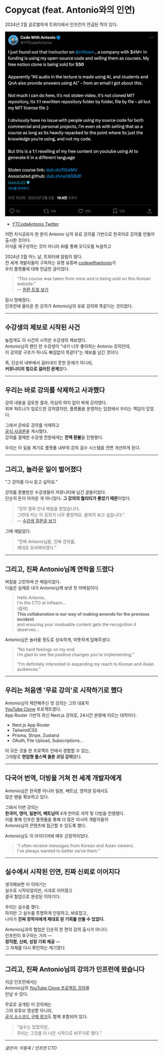 # Copycat (feat. Antonio와의 인연)

2024년 2월 글로벌하게 트위터에서 인프런이 언급된 적이 있다.

![1](./images/1.png)

- [YTCodeAntonio Twitter](https://x.com/YTCodeAntonio/status/1753228303924670731)

어떤 지식공유자 한 분이 Antonio 님의 유료 강의를 기반으로 한국어로 강의를 만들어 출시한 것이다.  
지식을 재구성하는 것이 아니라 AI를 통해 오디오를 녹음하고 


2024년 2월 어느 날, 트위터에 알림이 떴다.  
전 세계 개발자들이 구독하는 유명 유튜버 [codewithantonio](https://www.youtube.com/@codewithantonio)가  
우리 플랫폼에 대해 언급한 글이었다.

> “This course was taken from mine and is being sold on this Korean website.”  
> — [원문 트윗 보기](https://x.com/YTCodeAntonio/status/1753228303924670731)

잠시 멍해졌다.  
인프런에 올라온 한 강의가 Antonio님의 유료 강의와 똑같다는 것이었다.

---

## 수강생의 제보로 시작된 사건

놀랍게도 이 사건의 시작은 수강생의 제보였다.  
Antonio님의 팬인 한 수강생이 “내가 너무 좋아하는 Antonio 강의인데,  
이 강의랑 구조가 하나도 빠짐없이 똑같다”는 제보를 남긴 것이다.

즉, 단순히 내부에서 걸러내지 못한 문제가 아니라,  
**커뮤니티의 힘으로 걸러진 문제**였다.

---

## 우리는 바로 강의를 삭제하고 사과했다

강의 내용을 검토한 결과, 의심의 여지 없이 복제 강의였다.  
외부 파트너가 업로드한 강의였지만, 플랫폼을 운영하는 입장에서 우리는 책임이 있었다.

그래서 곧바로 강의를 삭제하고  
[공식 사과문](https://www.inflearn.com/notices/1184396)을 게시했다.  
강의를 결제한 수강생 전원에게는 **전액 환불**을 진행했다.

우리는 이 일을 계기로 플랫폼 내부의 강의 검수 시스템을 전면 개선하게 된다.

---

## 그리고, 놀라운 일이 벌어졌다

“그 강의를 다시 듣고 싶어요.”

강의를 환불받은 수강생들이 커뮤니티에 남긴 글들이었다.  
단순히 돈이 아까운 게 아니었다. **그 강의의 퀄리티가 좋았기 때문**이었다.

> “강의 철회 안내 메일을 받았습니다.  
> 그런데 저는 이 강의가 너무 좋았어요. 끝까지 보고 싶습니다.”  
> — [수강생 질문글 보기](https://www.inflearn.com/community/questions/1166306)

그때 깨달았다.

> “진짜 Antonio님을, 진짜 강의를,  
> 제대로 모셔와야겠다.”

---

## 그리고, 진짜 Antonio님께 연락을 드렸다

며칠을 고민하며 쓴 메일이었다.  
다음은 실제로 내가 Antonio님께 보낸 첫 이메일이다.

> Hello Antonio,  
> I’m the CTO at Inflearn...  
> (중략)  
> **This collaboration is our way of making amends for the previous incident**  
> and ensuring your invaluable content gets the recognition it deserves...

Antonio님은 놀라울 정도로 성숙하게, 따뜻하게 답해주셨다.

> “No hard feelings on my end.  
> I’m glad to see the positive changes you're implementing.”  
>  
> “I’m definitely interested in expanding my reach to Korean and Asian audiences.”

---

## 우리는 처음엔 '무료 강의'로 시작하기로 했다

Antonio님이 제안해주신 첫 강의는 그의 대표작  
[YouTube Clone](https://www.codewithantonio.com/projects/youtube-clone) 프로젝트였다.  
App Router 기반의 최신 Next.js 강의로, 24시간 분량에 이르는 대작이다.

- Next.js App Router
- TailwindCSS
- Prisma, Stripe, Zustand
- OAuth, File Upload, Subscriptions...

이 모든 것을 한 프로젝트 안에서 경험할 수 있는,  
그야말로 **현업형 풀스택 클론 코딩 강의**였다.

---

## 다국어 번역, 더빙을 거쳐 전 세계 개발자에게

Antonio님은 한국뿐 아니라 일본, 베트남, 영어권 등에서도  
많은 팬을 확보하고 있다.

그래서 이번 강의는  
**한국어, 영어, 일본어, 베트남어** 4개 언어로 자막 및 더빙을 진행했다.  
이를 통해 인프런 플랫폼을 통해 더 많은 아시아 개발자들이  
Antonio님의 콘텐츠에 접근할 수 있도록 했다.

Antonio님도 이 아이디어에 매우 긍정적이었다.

> “I often receive messages from Korean and Asian viewers.  
> I’ve always wanted to better serve them.”

---

## 실수에서 시작된 인연, 진짜 신뢰로 이어지다

생각해보면 이 이야기는  
실수로 시작되었지만, 사과로 이어졌고  
결국 협업으로 완성된 이야기다.

우리는 실수를 했다.  
하지만 그 실수를 투명하게 인정하고, 바로잡고,  
나아가 **진짜 창작자에게 제대로 된 기회를 만들 수 있었다.**

Antonio님과의 협업은 단순히 한 편의 강의 출시가 아니다.  
인프런이 추구하는 가치 —  
**정직함, 신뢰, 성장 기회 제공** —  
그 자체를 다시 확인하는 계기였다.

---

## 그리고, 진짜 Antonio님의 강의가 인프런에 왔습니다

지금 인프런에서는  
Antonio님의 [YouTube Clone 프로젝트 강의](https://www.inflearn.com/course/youtube-clone-next)를  
만날 수 있다.

무료로 공개된 이 강의에는  
그의 유튜브 영상뿐 아니라,  
[공식 소스코드 구매 링크](https://codewithantonio.com/pricing)도 함께 포함되어 있다.

> “실수는 있었지만,  
> 우리는 그것을 더 나은 시작으로 바꾸기로 했다.”

---

_글쓴이: 이동욱 / 인프런 CTO_